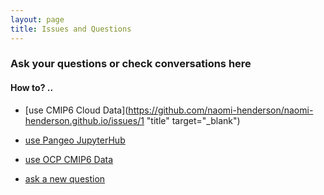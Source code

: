 ```yaml
---
layout: page
title: Issues and Questions
---
```



###  Ask your questions or check conversations here

#### How to? .. 
- [use CMIP6 Cloud Data](https://github.com/naomi-henderson/naomi-henderson.github.io/issues/1 "title" target="_blank")

- [use Pangeo JupyterHub](https://github.com/naomi-henderson/naomi-henderson.github.io/issues/2)

- [use OCP CMIP6 Data](https://github.com/naomi-henderson/naomi-henderson.github.io/issues/3)

- [ask a new question](https://github.com/naomi-henderson/naomi-henderson.github.io/issues/new)

